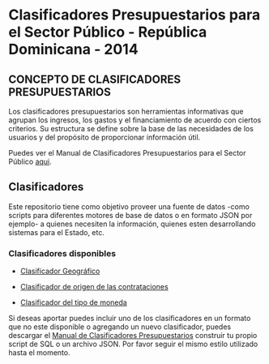# Clasificadores Presupuestarios para el Sector Público - República Dominicana - 2014

## CONCEPTO DE CLASIFICADORES PRESUPUESTARIOS

Los  clasificadores  presupuestarios  son  herramientas  informativas  que  agrupan  los  ingresos,  los  gastos  y  el financiamiento  de  acuerdo  con  ciertos  criterios.  Su  estructura  se  define  sobre  la  base  de  las  necesidades  de los usuarios y del propósito de proporcionar información útil.

Puedes ver el Manual de Clasificadores Presupuestarios para el Sector Público [aqui](http://www.digepres.gob.do/wp-content/uploads/2018/06/MANUAL-DE-CLASIFICADORES-2014-27-03-2014.pdf "Ver / Descargar el Clasificadores Presupuestarios para el Sector Público").

## Clasificadores

Este repositorio tiene como objetivo proveer una fuente de datos -como scripts para diferentes motores de base de datos o en formato JSON por ejemplo- a quienes necesiten la información, quienes esten desarrollando sistemas para el Estado, etc.

### Clasificadores disponibles

* [Clasificador Geográfico](https://github.com/robertlluberes/clasificador-presupuestario-2014/tree/master/clasificador-geografico "Clasificador Geográfico")

* [Clasificador de origen de las contrataciones](https://github.com/robertlluberes/clasificador-presupuestario-2014/tree/master/clasificador-origen-contrataciones-paises "Clasificador de origen de las contrataciones")

* [Clasificador del tipo de moneda](https://github.com/robertlluberes/clasificador-presupuestario-2014/tree/master/clasificador-tipo-moneda "Clasificador del tipo de moneda")

Si deseas aportar puedes incluir uno de los clasificadores en un formato que no este disponible o agregando un nuevo clasificador, puedes descargar el [Manual de Clasificadores Presupuestarios](http://www.digepres.gob.do/wp-content/uploads/2018/06/MANUAL-DE-CLASIFICADORES-2014-27-03-2014.pdf "Ver / Descargar el Clasificadores Presupuestarios para el Sector Público") construir tu propio script de SQL o un archivo JSON. Por favor seguir el mismo estilo utilizado hasta el momento.